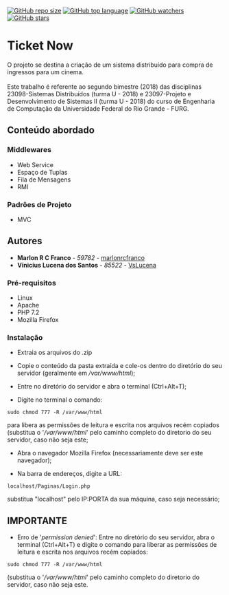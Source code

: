 [![GitHub repo size](https://img.shields.io/github/repo-size/marlonrcfranco/ticketnow)](https://github.com/marlonrcfranco/ticketnow)
[![GitHub top language](https://img.shields.io/github/languages/top/marlonrcfranco/ticketnow)](https://github.com/marlonrcfranco/ticketnow)
[![GitHub watchers](https://img.shields.io/github/watchers/marlonrcfranco/ticketnow?style=social)](https://github.com/marlonrcfranco/ticketnow/watchers)
[![GitHub stars](https://img.shields.io/github/stars/marlonrcfranco/ticketnow?style=social)](https://github.com/marlonrcfranco/ticketnow/stargazers)



# Ticket Now
O projeto se destina a criação de um sistema distribuído para compra de ingressos para um cinema.<br><br>
Este trabalho é referente ao segundo bimestre (2018) das disciplinas 23098-Sistemas Distribuídos (turma U - 2018) e 23097-Projeto e Desenvolvimento de Sistemas II (turma U - 2018) do curso de Engenharia de Computação da Universidade Federal do Rio Grande - FURG.

## Conteúdo abordado
### Middlewares
- Web Service
- Espaço de Tuplas
- Fila de Mensagens
- RMI 
### Padrões de Projeto
- MVC


## Autores

* **Marlon R C Franco** - *59782* - [marlonrcfranco](https://github.com/marlonrcfranco)
* **Vinicius Lucena dos Santos** - *85522* - [VsLucena](https://github.com/VsLucena)


### Pré-requisitos

- Linux
- Apache
- PHP 7.2
- Mozilla Firefox

### Instalação

- Extraia os arquivos do .zip

- Copie o conteúdo da pasta extraída e cole-os dentro do diretório do seu servidor (geralmente em _/var/www/html_);
	
- Entre no diretório do servidor e abra o terminal (Ctrl+Alt+T);

- Digite no terminal o comando: 
```
sudo chmod 777 -R /var/www/html
```
para libera as permissões de leitura e escrita nos arquivos recém copiados (substitua o '_/var/www/html_' pelo caminho completo do diretorio do seu servidor, caso não seja este;
	
- Abra o navegador Mozilla Firefox (necessariamente deve ser este navegador);

- Na barra de endereços, digite a URL:
```
localhost/Paginas/Login.php
```
substitua "localhost" pelo IP:PORTA da sua máquina, caso seja necessário;


## IMPORTANTE

* Erro de '_permission denied_': 
Entre no diretório do seu servidor, abra o terminal (Ctrl+Alt+T) e digite o comando para liberar as permissões de leitura e escrita nos arquivos recém copiados:
```
sudo chmod 777 -R /var/www/html
```
(substitua o '_/var/www/html_' pelo caminho completo do diretorio do servidor, caso não seja este.
